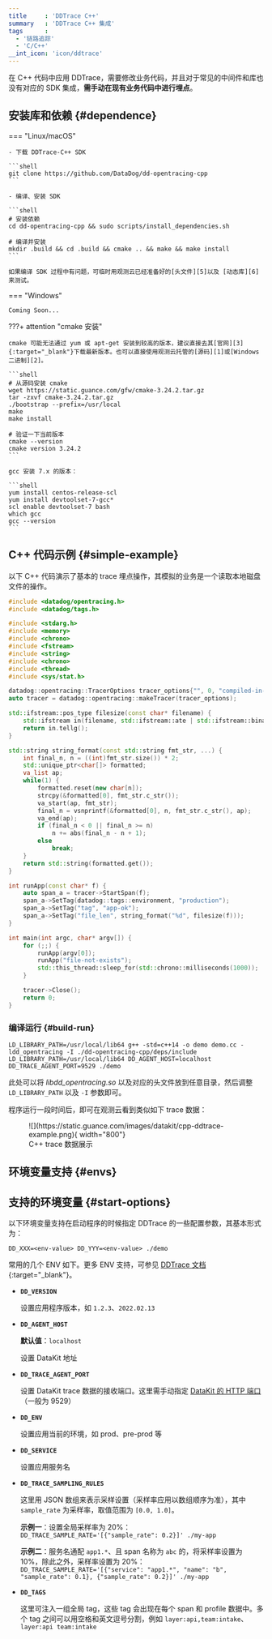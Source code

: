 ```yaml
---
title     : 'DDTrace C++'
summary   : 'DDTrace C++ 集成'
tags      :
  - '链路追踪'
  - 'C/C++'
__int_icon: 'icon/ddtrace'
---
```


在 C++ 代码中应用 DDTrace，需要修改业务代码，并且对于常见的中间件和库也没有对应的 SDK 集成，**需手动在现有业务代码中进行埋点**。

## 安装库和依赖 {#dependence}

<!-- markdownlint-disable MD046 -->
=== "Linux/macOS"

    - 下载 DDTrace-C++ SDK
    
    ```shell
    git clone https://github.com/DataDog/dd-opentracing-cpp
    ```
    
    - 编译、安装 SDK
    
    ```shell
    # 安装依赖
    cd dd-opentracing-cpp && sudo scripts/install_dependencies.sh
    
    # 编译并安装
    mkdir .build && cd .build && cmake .. && make && make install
    ```

    如果编译 SDK 过程中有问题，可临时用观测云已经准备好的[头文件][5]以及 [动态库][6] 来测试。

=== "Windows"

    Coming Soon...

???+ attention "cmake 安装"

    cmake 可能无法通过 yum 或 apt-get 安装到较高的版本，建议直接去其[官网][3]{:target="_blank"}下载最新版本。也可以直接使用观测云托管的[源码][1]或[Windows 二进制][2]。
    
    ```shell
    # 从源码安装 cmake
    wget https://static.guance.com/gfw/cmake-3.24.2.tar.gz
    tar -zxvf cmake-3.24.2.tar.gz
    ./bootstrap --prefix=/usr/local
    make
    make install

    # 验证一下当前版本
    cmake --version
    cmake version 3.24.2
    ```

    gcc 安装 7.x 的版本：

    ```shell
    yum install centos-release-scl
    yum install devtoolset-7-gcc*
    scl enable devtoolset-7 bash
    which gcc
    gcc --version
    ```
<!-- markdownlint-enable -->

## C++ 代码示例 {#simple-example}

以下 C++ 代码演示了基本的 trace 埋点操作，其模拟的业务是一个读取本地磁盘文件的操作。

```cpp linenums="1" hl_lines="1-2 13-14 40-43 53" title="demo.cc"
#include <datadog/opentracing.h>
#include <datadog/tags.h>

#include <stdarg.h>
#include <memory> 
#include <chrono>
#include <fstream>
#include <string>
#include <chrono>
#include <thread>
#include <sys/stat.h>

datadog::opentracing::TracerOptions tracer_options{"", 0, "compiled-in-example"};
auto tracer = datadog::opentracing::makeTracer(tracer_options);

std::ifstream::pos_type filesize(const char* filename) {
    std::ifstream in(filename, std::ifstream::ate | std::ifstream::binary);
    return in.tellg(); 
}

std::string string_format(const std::string fmt_str, ...) {
    int final_n, n = ((int)fmt_str.size()) * 2;
    std::unique_ptr<char[]> formatted;
    va_list ap;
    while(1) {
        formatted.reset(new char[n]);
        strcpy(&formatted[0], fmt_str.c_str());
        va_start(ap, fmt_str);
        final_n = vsnprintf(&formatted[0], n, fmt_str.c_str(), ap);
        va_end(ap);
        if (final_n < 0 || final_n >= n)
            n += abs(final_n - n + 1);
        else
            break;
    }
    return std::string(formatted.get());
}

int runApp(const char* f) {
    auto span_a = tracer->StartSpan(f);
    span_a->SetTag(datadog::tags::environment, "production");
    span_a->SetTag("tag", "app-ok");
    span_a->SetTag("file_len", string_format("%d", filesize(f)));
}

int main(int argc, char* argv[]) {
    for (;;) {
        runApp(argv[0]);
        runApp("file-not-exists");
        std::this_thread::sleep_for(std::chrono::milliseconds(1000));
    }

    tracer->Close();
    return 0;
} 
```

### 编译运行 {#build-run}

```shell
LD_LIBRARY_PATH=/usr/local/lib64 g++ -std=c++14 -o demo demo.cc -ldd_opentracing -I ./dd-opentracing-cpp/deps/include
LD_LIBRARY_PATH=/usr/local/lib64 DD_AGENT_HOST=localhost DD_TRACE_AGENT_PORT=9529 ./demo
```

此处可以将 *libdd_opentracing.so* 以及对应的头文件放到任意目录，然后调整 `LD_LIBRARY_PATH` 以及 `-I` 参数即可。

程序运行一段时间后，即可在观测云看到类似如下 trace 数据：

<figure markdown>
  ![](https://static.guance.com/images/datakit/cpp-ddtrace-example.png){ width="800"}
  <figcaption>C++ trace 数据展示</figcaption>
</figure>

## 环境变量支持 {#envs}

## 支持的环境变量 {#start-options}

以下环境变量支持在启动程序的时候指定 DDTrace 的一些配置参数，其基本形式为：

```shell
DD_XXX=<env-value> DD_YYY=<env-value> ./demo
```

常用的几个 ENV 如下。更多 ENV 支持，可参见 [DDTrace 文档][7]{:target="_blank"}。

- **`DD_VERSION`**

    设置应用程序版本，如 `1.2.3`、`2022.02.13`

- **`DD_AGENT_HOST`**

    **默认值**：`localhost`

    设置 DataKit 地址

- **`DD_TRACE_AGENT_PORT`**

    设置 DataKit trace 数据的接收端口。这里需手动指定 [DataKit 的 HTTP 端口][4]（一般为 9529）

- **`DD_ENV`**

    设置应用当前的环境，如 prod、pre-prod 等

- **`DD_SERVICE`**

    设置应用服务名

- **`DD_TRACE_SAMPLING_RULES`**

    这里用 JSON 数组来表示采样设置（采样率应用以数组顺序为准），其中 `sample_rate` 为采样率，取值范围为 `[0.0, 1.0]`。

    **示例一**：设置全局采样率为 20%：`DD_TRACE_SAMPLE_RATE='[{"sample_rate": 0.2}]' ./my-app`

    **示例二**：服务名通配 `app1.*`、且 span 名称为 `abc` 的，将采样率设置为 10%，除此之外，采样率设置为 20%：`DD_TRACE_SAMPLE_RATE='[{"service": "app1.*", "name": "b", "sample_rate": 0.1}, {"sample_rate": 0.2}]' ./my-app`

- **`DD_TAGS`**

    这里可注入一组全局 tag，这些 tag 会出现在每个 span 和 profile 数据中。多个 tag 之间可以用空格和英文逗号分割，例如 `layer:api,team:intake`、`layer:api team:intake`

<!-- markdownlint-disable MD053 -->
[1]: https://static.guance.com/gfw/cmake-3.24.2.tar.gz
[2]: https://static.guance.com/gfw/cmake-3.24.2-windows-x86_64.msi
[3]: https://cmake.org/download/
[4]: ../datakit/datakit-conf.md#config-http-server
[5]: https://static.guance.com/gfw/dd-cpp-include.tar.gz
[6]: https://static.guance.com/gfw/libdd_opentracing.so
[7]: https://docs.datadoghq.com/tracing/trace_collection/library_config/cpp/
<!-- markdownlint-enable -->
